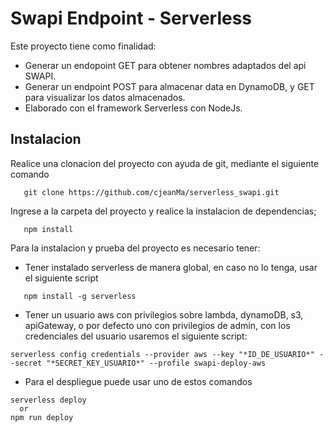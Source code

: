 # Swapi Endpoint - Serverless
Este proyecto tiene como finalidad:
 - Generar un endopoint GET para obtener nombres adaptados del api SWAPI.
 - Generar un endpoint POST para almacenar data en DynamoDB, y GET para visualizar los datos almacenados.
 - Elaborado con el framework Serverless con NodeJs.

## Instalacion
Realice una clonacion del proyecto con ayuda de git, mediante el siguiente comando
```
   git clone https://github.com/cjeanMa/serverless_swapi.git
```
Ingrese a la carpeta del proyecto y realice la instalacion de dependencias;
 ```
    npm install 
 ```
Para la instalacion y prueba del proyecto es necesario tener:
 - Tener instalado serverless de manera global, en caso no lo tenga, usar el siguiente script
 ```
    npm install -g serverless
 ```
 - Tener un usuario aws con privilegios sobre lambda, dynamoDB, s3, apiGateway, o por defecto uno con privilegios de admin, con los credenciales del usuario usaremos el siguiente script:
 ```
 serverless config credentials --provider aws --key "*ID_DE_USUARIO*" --secret "*SECRET_KEY_USUARIO*" --profile swapi-deploy-aws
 ```
 - Para el despliegue puede usar uno de estos comandos
 ```
 serverless deploy
   or
 npm run deploy
 ```

 
